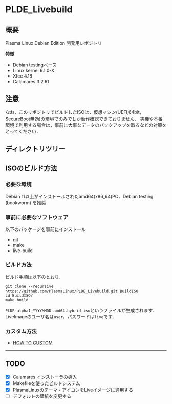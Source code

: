 # PLDE_Livebuild
## 概要
Plasma Linux Debian Edition 開発用レポジトリ

**特徴**
- Debian testingベース
- Linux kernel 6.1.0-X
- Xfce 4.18
- Calamares 3.2.61

## 注意
なお，このリポジトリでビルドしたISOは，仮想マシン(UEFI,64bit，SecureBoot無効)の環境でのみでしか動作確認できておりません．
実機や本番環境で利用する場合は，事前に大事なデータのバックアップを取るなどの対策をとってください．

## ディレクトリツリー

## ISOのビルド方法
### 必要な環境
Debian 11以上がインストールされたamd64(x86_64)PC．Debian testing (bookworm) を推奨

### 事前に必要なソフトウェア
以下のパッケージを事前にインストール
- git
- make
- live-build

### ビルド方法
ビルド手順は以下のとおり．
```
git clone --recursive https://github.com/PlasmaLinux/PLDE_Livebuild.git BuildISO
cd BuildISO/
make build
```
`PLDE-alpha1_YYYYMMDD-amd64.hybrid.iso`というファイルが生成されます．
LiveImageのユーザ名は`user`，パスワードは`live`です．

### カスタム方法
- [HOW TO CUSTOM](HOW_TO_CUSTOM.md)

------
## TODO
- [x] Calamares インストーラの導入
- [x] Makefileを使ったビルドシステム
- [x] PlasmaLinuxのテーマ・アイコンをLiveイメージに適用する
- [ ] デフォルトの壁紙を変更する
